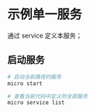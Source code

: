 # 示例单一服务

通过 service 定义本服务；

## 启动服务

```bash
# 启动当前路径的服务
micro start 

# 查看当前代码中定义的全部服务
micro service list
```
